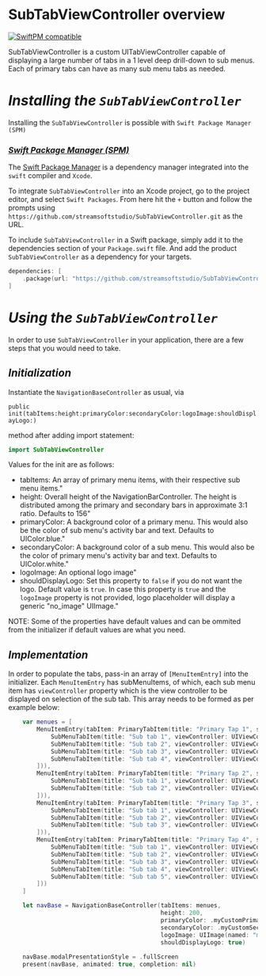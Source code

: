 # SubTabViewController overview

[![SwiftPM compatible](https://img.shields.io/badge/SwiftPM-compatible-4BC51D.svg?style=flat)](https://swift.org/package-manager/)

SubTabViewController is a custom UITabViewController capable of displaying a large number of tabs in a 1 level deep drill-down to sub menus. Each of primary tabs can have as many sub menu tabs as needed.

# _Installing the `SubTabViewController`_
Installing the `SubTabViewController` is possible with `Swift Package Manager (SPM)`
### <u>_Swift Package Manager (SPM)_</u>
The [Swift Package Manager](https://swift.org/package-manager/) is a dependency manager integrated into the `swift` compiler and `Xcode`.

To integrate `SubTabViewController` into an Xcode project, go to the project editor, and select `Swift Packages`. From here hit the `+` button and follow the prompts using  `https://github.com/streamsoftstudio/SubTabViewController.git` as the URL.

To include `SubTabViewController` in a Swift package, simply add it to the dependencies section of your `Package.swift` file. And add the product `SubTabViewController` as a dependency for your targets.

```Swift
dependencies: [
	.package(url: "https://github.com/streamsoftstudio/SubTabViewController.git", .upToNextMinor(from: "1.0.0"))
]
```
# _Using the `SubTabViewController`_
In order to use `SubTabViewController` in your application, there are a few steps that you would need to take.

## **_Initialization_**
Instantiate the `NavigationBaseController` as usual, via 

`public init(tabItems:height:primaryColor:secondaryColor:logoImage:shouldDisplayLogo:)`

method after adding import statement:
```Swift
import SubTabViewController
```

Values for the init are as follows:
- tabItems: An array of primary menu items, with their respective sub menu items."
- height: Overall height of the NavigationBarController. The height is distributed among the primary and secondary bars in approximate 3:1 ratio. Defaults to 156"
- primaryColor: A background color of a primary menu. This would also be the color of sub menu's activity bar and text. Defaults to UIColor.blue."
- secondaryColor: A background color of a sub menu. This would also be the color of primary menu's activity bar and text. Defaults to UIColor.white."
- logoImage: An optional logo image"
- shouldDisplayLogo: Set this property to `false` if you do not want the logo. Default value is `true`. In case this property is `true` and the `logoImage` property is not provided, logo placeholder will display a generic "no_image" UIImage."

NOTE: Some of the properties have default values and can be ommited from the initializer if default values are what you need.

## **_Implementation_**
In order to populate the tabs, pass-in an array of `[MenuItemEntry]` into the initializer.
Each `MenuItemEntry` has subMenuItems, of which, each sub menu item has `viewController` property which is the view controller to be displayed on selection of the sub tab.
This array needs to be formed as per example below:

```Swift
	var menues = [
		MenuItemEntry(tabItem: PrimaryTabItem(title: "Primary Tap 1", subMenuItems: [
			SubMenuTabItem(title: "Sub tab 1", viewController: UIViewController()),
			SubMenuTabItem(title: "Sub tab 2", viewController: UIViewController()),
			SubMenuTabItem(title: "Sub tab 3", viewController: UIViewController()),
			SubMenuTabItem(title: "Sub tab 4", viewController: UIViewController())
		])),
		MenuItemEntry(tabItem: PrimaryTabItem(title: "Primary Tap 2", subMenuItems: [
			SubMenuTabItem(title: "Sub tab 1", viewController: UIViewController()),
			SubMenuTabItem(title: "Sub tab 2", viewController: UIViewController()))
		])),
		MenuItemEntry(tabItem: PrimaryTabItem(title: "Primary Tap 3", subMenuItems: [
			SubMenuTabItem(title: "Sub tab 1", viewController: UIViewController()),
			SubMenuTabItem(title: "Sub tab 2", viewController: UIViewController()),
			SubMenuTabItem(title: "Sub tab 3", viewController: UIViewController()))
		])),
		MenuItemEntry(tabItem: PrimaryTabItem(title: "Primary Tap 4", subMenuItems: [
			SubMenuTabItem(title: "Sub tab 1", viewController: UIViewController()),
			SubMenuTabItem(title: "Sub tab 2", viewController: UIViewController()),
			SubMenuTabItem(title: "Sub tab 3", viewController: UIViewController()),
			SubMenuTabItem(title: "Sub tab 4", viewController: UIViewController()),
			SubMenuTabItem(title: "Sub tab 5", viewController: UIViewController())
		]))
	]
```

```Swift
	let navBase = NavigationBaseController(tabItems: menues,
										   height: 200,
										   primaryColor: .myCustomPrimaryColor,
										   secondaryColor: .myCustomSecondaryColor,
										   logoImage: UIImage(named: "myLogoImage"),
										   shouldDisplayLogo: true)
	
	navBase.modalPresentationStyle = .fullScreen
	present(navBase, animated: true, completion: nil)
```